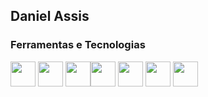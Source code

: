 ## Daniel Assis
<!--
**Daniel-Assis03/Daniel-Assis03** is a ✨ _special_ ✨ repository because its `README.md` (this file) appears on your GitHub profile.
<div>
<a href="https://github.com/seu-usuário-aqui">
<img loading="lazy" height="180em" src="https://github-readme-stats.vercel.app/api/top-langs/?username=Daniel-Assis03&layout=compact&langs_count=7&theme=dracula"/>
<img loading="lazy" height="180em" src="https://github-readme-stats.vercel.app/api?username=Daniel-Assis03&show_icons=true&theme=dracula&include_all_commits=true&count_private=true"/>
</div>
           
          
- 🔭 I’m currently working on ...
- 🌱 I’m currently learning ...
- 👯 I’m looking to collaborate on ...
- 🤔 I’m looking for help with ...
- 💬 Ask me about ...
- 📫 How to reach me: ...
- 😄 Pronouns: ...
- ⚡ Fun fact: ...
-->

### Ferramentas e Tecnologias


<img src="https://cdn.jsdelivr.net/gh/devicons/devicon@latest/icons/python/python-original.svg"  width="40" height="40" /> <img src="https://cdn.jsdelivr.net/gh/devicons/devicon@latest/icons/selenium/selenium-original.svg" width="40" height="40"/> <img src="https://cdn.jsdelivr.net/gh/devicons/devicon@latest/icons/linux/linux-original.svg"  width="40" height="40" /><img src="https://cdn.jsdelivr.net/gh/devicons/devicon@latest/icons/bash/bash-original.svg" width="40" height="40"/>   <img src="https://cdn.jsdelivr.net/gh/devicons/devicon@latest/icons/powershell/powershell-original.svg" width="40" height="40"/>         <img src="https://cdn.jsdelivr.net/gh/devicons/devicon@latest/icons/azuresqldatabase/azuresqldatabase-original.svg" width="40" height="40" /> 
            <img src="https://cdn.jsdelivr.net/gh/devicons/devicon@latest/icons/docker/docker-original.svg" width="40" height="40" />
          
               
